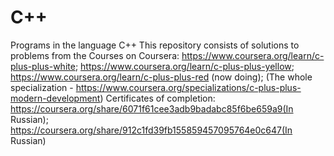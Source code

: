 # C++
Programs in the language C++
This repository consists of solutions to problems from the Courses on Coursera:
https://www.coursera.org/learn/c-plus-plus-white; 
https://www.coursera.org/learn/c-plus-plus-yellow; 
https://www.coursera.org/learn/c-plus-plus-red (now doing); 
(The whole specialization -  https://www.coursera.org/specializations/c-plus-plus-modern-development) 
Certificates of completion:
https://coursera.org/share/6071f61cee3adb9badabc85f6be659a9(In Russian); 
https://coursera.org/share/912c1fd39fb155859457095764e0c647(In Russian)
